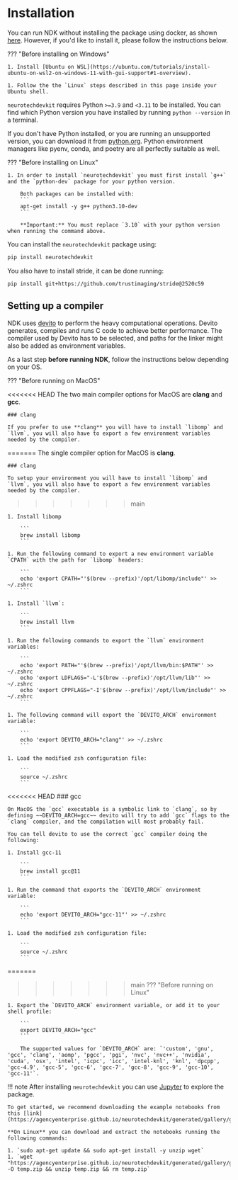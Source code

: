 # Installation

You can run NDK without installing the package using docker, as shown [here](index.md#running). However, if you'd like to install it, please follow the instructions below.

??? "Before installing on Windows"

    1. Install [Ubuntu on WSL](https://ubuntu.com/tutorials/install-ubuntu-on-wsl2-on-windows-11-with-gui-support#1-overview).

    1. Follow the the `Linux` steps described in this page inside your Ubuntu shell.

`neurotechdevkit` requires Python `>=3.9` and `<3.11` to be installed. You can find which Python version you have installed by running `python --version` in a terminal.

If you don't have Python installed, or you are running an unsupported version, you can download it from [python.org](https://www.python.org/downloads/). Python environment managers like pyenv, conda, and poetry are all perfectly suitable as well.

??? "Before installing on Linux"

    1. In order to install `neurotechdevkit` you must first install `g++` and the `python-dev` package for your python version.

        Both packages can be installed with:
        ```
        apt-get install -y g++ python3.10-dev
        ```

        **Important:** You must replace `3.10` with your python version when running the command above.


You can install the `neurotechdevkit` package using:

```bash
pip install neurotechdevkit
```

You also have to install stride, it can be done running:

```bash
pip install git+https://github.com/trustimaging/stride@2520c59
```

## Setting up a compiler

NDK uses [devito](https://www.devitoproject.org/) to perform the heavy computational operations. Devito generates, compiles and runs C code to achieve better performance.
The compiler used by Devito has to be selected, and paths for the linker might also be added as environment variables.

As a last step **before running NDK**, follow the instructions below depending on your OS.

??? "Before running on MacOS"

<<<<<<< HEAD
    The two main compiler options for MacOS are **clang** and **gcc**.

    ### clang

    If you prefer to use **clang** you will have to install `libomp` and `llvm`, you will also have to export a few environment variables needed by the compiler.
=======
    The single compiler option for MacOS is **clang**.

    ### clang

    To setup your environment you will have to install `libomp` and `llvm`, you will also have to export a few environment variables needed by the compiler.
>>>>>>> main

    1. Install libomp

        ```
        brew install libomp
        ```

    1. Run the following command to export a new environment variable `CPATH` with the path for `libomp` headers:

        ```
        echo 'export CPATH="'$(brew --prefix)'/opt/libomp/include"' >> ~/.zshrc
        ```

    1. Install `llvm`:

        ```
        brew install llvm
        ```

    1. Run the following commands to export the `llvm` environment variables:

        ```
        echo 'export PATH="'$(brew --prefix)'/opt/llvm/bin:$PATH"' >> ~/.zshrc
        echo 'export LDFLAGS="-L'$(brew --prefix)'/opt/llvm/lib"' >> ~/.zshrc
        echo 'export CPPFLAGS="-I'$(brew --prefix)'/opt/llvm/include"' >> ~/.zshrc
        ```

    1. The following command will export the `DEVITO_ARCH` environment variable:

        ```
        echo 'export DEVITO_ARCH="clang"' >> ~/.zshrc
        ```

    1. Load the modified zsh configuration file:

        ```
        source ~/.zshrc
        ```

<<<<<<< HEAD
    ### gcc

    On MacOS the `gcc` executable is a symbolic link to `clang`, so by defining ~~DEVITO_ARCH=gcc~~ devito will try to add `gcc` flags to the `clang` compiler, and the compilation will most probably fail.

    You can tell devito to use the correct `gcc` compiler doing the following:

    1. Install gcc-11

        ```
        brew install gcc@11
        ```

    1. Run the command that exports the `DEVITO_ARCH` environment variable:

        ```
        echo 'export DEVITO_ARCH="gcc-11"' >> ~/.zshrc
        ```

    1. Load the modified zsh configuration file:

        ```
        source ~/.zshrc
        ```


=======
>>>>>>> main
??? "Before running on Linux"

    1. Export the `DEVITO_ARCH` environment variable, or add it to your shell profile:

        ```
        export DEVITO_ARCH="gcc"
        ```

        The supported values for `DEVITO_ARCH` are: `'custom', 'gnu', 'gcc', 'clang', 'aomp', 'pgcc', 'pgi', 'nvc', 'nvc++', 'nvidia', 'cuda', 'osx', 'intel', 'icpc', 'icc', 'intel-knl', 'knl', 'dpcpp', 'gcc-4.9', 'gcc-5', 'gcc-6', 'gcc-7', 'gcc-8', 'gcc-9', 'gcc-10', 'gcc-11'`.


!!! note
    After installing `neurotechdevkit` you can use [Jupyter](https://jupyterlab.readthedocs.io/en/stable/) to explore the package.

    To get started, we recommend downloading the example notebooks from this [link](https://agencyenterprise.github.io/neurotechdevkit/generated/gallery/gallery_jupyter.zip).

    **On Linux** you can download and extract the notebooks running the following commands:

    1. `sudo apt-get update && sudo apt-get install -y unzip wget`
    1. `wget "https://agencyenterprise.github.io/neurotechdevkit/generated/gallery/gallery_jupyter.zip" -O temp.zip && unzip temp.zip && rm temp.zip`